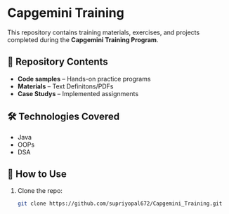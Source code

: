 # Capgemini Training

This repository contains training materials, exercises, and projects completed during the **Capgemini Training Program**.  

## 📂 Repository Contents  
- **Code samples** – Hands-on practice programs
- **Materials** – Text Definitons/PDFs 
- **Case Studys** – Implemented assignments   

## 🛠️ Technologies Covered  
- Java
- OOPs
- DSA
## 🚀 How to Use  
1. Clone the repo:  
   ```bash
   git clone https://github.com/supriyopal672/Capgemini_Training.git
